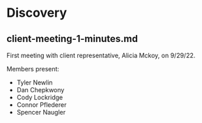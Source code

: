 # Discovery

## client-meeting-1-minutes.md

First meeting with client representative, Alicia Mckoy, on 9/29/22.

Members present:

* Tyler Newlin
* Dan Chepkwony
* Cody Lockridge
* Connor Pflederer
* Spencer Naugler

